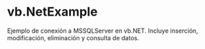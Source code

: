 vb.NetExample
=============

Ejemplo de conexión a MSSQLServer en vb.NET. Incluye inserción, modificación, eliminación y consulta de datos.